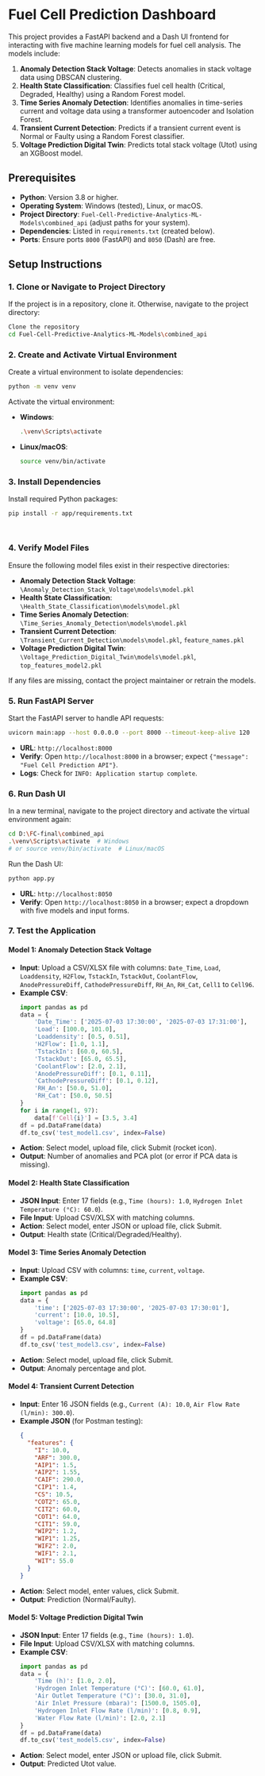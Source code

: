 # Fuel Cell Prediction Dashboard

This project provides a FastAPI backend and a Dash UI frontend for interacting with five machine learning models for fuel cell analysis. The models include:

1. **Anomaly Detection Stack Voltage**: Detects anomalies in stack voltage data using DBSCAN clustering.
2. **Health State Classification**: Classifies fuel cell health (Critical, Degraded, Healthy) using a Random Forest model.
3. **Time Series Anomaly Detection**: Identifies anomalies in time-series current and voltage data using a transformer autoencoder and Isolation Forest.
4. **Transient Current Detection**: Predicts if a transient current event is Normal or Faulty using a Random Forest classifier.
5. **Voltage Prediction Digital Twin**: Predicts total stack voltage (Utot) using an XGBoost model.

## Prerequisites

- **Python**: Version 3.8 or higher.
- **Operating System**: Windows (tested), Linux, or macOS.
- **Project Directory**: `Fuel-Cell-Predictive-Analytics-ML-Models\combined_api` (adjust paths for your system).
- **Dependencies**: Listed in `requirements.txt` (created below).
- **Ports**: Ensure ports `8000` (FastAPI) and `8050` (Dash) are free.

## Setup Instructions

### 1. Clone or Navigate to Project Directory

If the project is in a repository, clone it. Otherwise, navigate to the project directory:

```bash
Clone the repository 
cd Fuel-Cell-Predictive-Analytics-ML-Models\combined_api
```

### 2. Create and Activate Virtual Environment

Create a virtual environment to isolate dependencies:

```bash
python -m venv venv
```

Activate the virtual environment:
- **Windows**:
  ```bash
  .\venv\Scripts\activate
  ```
- **Linux/macOS**:
  ```bash
  source venv/bin/activate
  ```

### 3. Install Dependencies

Install required Python packages:

```bash
pip install -r app/requirements.txt
```

```


  ```

### 4. Verify Model Files

Ensure the following model files exist in their respective directories:
- **Anomaly Detection Stack Voltage**: `\Anomaly_Detection_Stack_Voltage\models\model.pkl`
- **Health State Classification**: `\Health_State_Classification\models\model.pkl`
- **Time Series Anomaly Detection**: `\Time_Series_Anomaly_Detection\models\model.pkl`
- **Transient Current Detection**: `\Transient_Current_Detection\models\model.pkl`, `feature_names.pkl`
- **Voltage Prediction Digital Twin**: `\Voltage_Prediction_Digital_Twin\models\model.pkl`, `top_features_model2.pkl`

If any files are missing, contact the project maintainer or retrain the models.

### 5. Run FastAPI Server

Start the FastAPI server to handle API requests:

```bash
uvicorn main:app --host 0.0.0.0 --port 8000 --timeout-keep-alive 120
```

- **URL**: `http://localhost:8000`
- **Verify**: Open `http://localhost:8000` in a browser; expect `{"message": "Fuel Cell Prediction API"}`.
- **Logs**: Check for `INFO: Application startup complete`.

### 6. Run Dash UI

In a new terminal, navigate to the project directory and activate the virtual environment again:

```bash
cd D:\FC-final\combined_api
.\venv\Scripts\activate  # Windows
# or source venv/bin/activate  # Linux/macOS
```

Run the Dash UI:

```bash
python app.py
```

- **URL**: `http://localhost:8050`
- **Verify**: Open `http://localhost:8050` in a browser; expect a dropdown with five models and input forms.

### 7. Test the Application

#### Model 1: Anomaly Detection Stack Voltage
- **Input**: Upload a CSV/XLSX file with columns: `Date_Time`, `Load`, `Loaddensity`, `H2Flow`, `TstackIn`, `TstackOut`, `CoolantFlow`, `AnodePressureDiff`, `CathodePressureDiff`, `RH_An`, `RH_Cat`, `Cell1` to `Cell96`.
- **Example CSV**:
  ```python
  import pandas as pd
  data = {
      'Date_Time': ['2025-07-03 17:30:00', '2025-07-03 17:31:00'],
      'Load': [100.0, 101.0],
      'Loaddensity': [0.5, 0.51],
      'H2Flow': [1.0, 1.1],
      'TstackIn': [60.0, 60.5],
      'TstackOut': [65.0, 65.5],
      'CoolantFlow': [2.0, 2.1],
      'AnodePressureDiff': [0.1, 0.11],
      'CathodePressureDiff': [0.1, 0.12],
      'RH_An': [50.0, 51.0],
      'RH_Cat': [50.0, 50.5]
  }
  for i in range(1, 97):
      data[f'Cell{i}'] = [3.5, 3.4]
  df = pd.DataFrame(data)
  df.to_csv('test_model1.csv', index=False)
  ```
- **Action**: Select model, upload file, click Submit (rocket icon).
- **Output**: Number of anomalies and PCA plot (or error if PCA data is missing).

#### Model 2: Health State Classification
- **JSON Input**: Enter 17 fields (e.g., `Time (hours): 1.0`, `Hydrogen Inlet Temperature (°C): 60.0`).
- **File Input**: Upload CSV/XLSX with matching columns.
- **Action**: Select model, enter JSON or upload file, click Submit.
- **Output**: Health state (Critical/Degraded/Healthy).

#### Model 3: Time Series Anomaly Detection
- **Input**: Upload CSV with columns: `time`, `current`, `voltage`.
- **Example CSV**:
  ```python
  import pandas as pd
  data = {
      'time': ['2025-07-03 17:30:00', '2025-07-03 17:30:01'],
      'current': [10.0, 10.5],
      'voltage': [65.0, 64.8]
  }
  df = pd.DataFrame(data)
  df.to_csv('test_model3.csv', index=False)
  ```
- **Action**: Select model, upload file, click Submit.
- **Output**: Anomaly percentage and plot.

#### Model 4: Transient Current Detection
- **Input**: Enter 16 JSON fields (e.g., `Current (A): 10.0`, `Air Flow Rate (l/min): 300.0`).
- **Example JSON** (for Postman testing):
  ```json
  {
    "features": {
      "I": 10.0,
      "ARF": 300.0,
      "AIP1": 1.5,
      "AIP2": 1.55,
      "CAIF": 290.0,
      "CIP1": 1.4,
      "CS": 10.5,
      "COT2": 65.0,
      "CIT2": 60.0,
      "COT1": 64.0,
      "CIT1": 59.0,
      "WIP2": 1.2,
      "WIP1": 1.25,
      "WIF2": 2.0,
      "WIF1": 2.1,
      "WIT": 55.0
    }
  }
  ```
- **Action**: Select model, enter values, click Submit.
- **Output**: Prediction (Normal/Faulty).

#### Model 5: Voltage Prediction Digital Twin
- **JSON Input**: Enter 17 fields (e.g., `Time (hours): 1.0`).
- **File Input**: Upload CSV/XLSX with matching columns.
- **Example CSV**:
  ```python
  import pandas as pd
  data = {
      'Time (h)': [1.0, 2.0],
      'Hydrogen Inlet Temperature (°C)': [60.0, 61.0],
      'Air Outlet Temperature (°C)': [30.0, 31.0],
      'Air Inlet Pressure (mbara)': [1500.0, 1505.0],
      'Hydrogen Inlet Flow Rate (l/min)': [0.8, 0.9],
      'Water Flow Rate (l/min)': [2.0, 2.1]
  }
  df = pd.DataFrame(data)
  df.to_csv('test_model5.csv', index=False)
  ```
- **Action**: Select model, enter JSON or upload file, click Submit.
- **Output**: Predicted Utot value.

